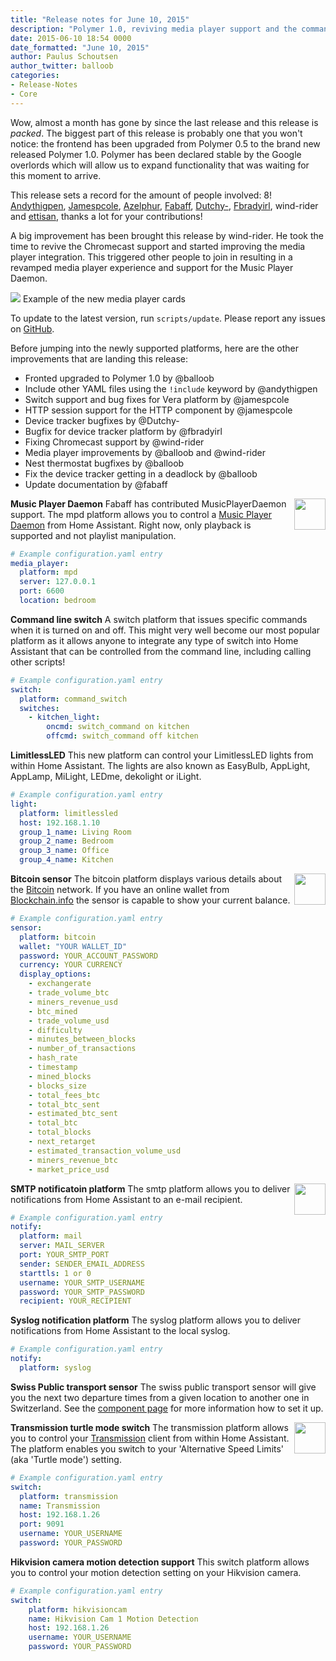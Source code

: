 ```yaml
---
title: "Release notes for June 10, 2015"
description: "Polymer 1.0, reviving media player support and the command line switch."
date: 2015-06-10 18:54 0000
date_formatted: "June 10, 2015"
author: Paulus Schoutsen
author_twitter: balloob
categories:
- Release-Notes
- Core
---
```


Wow, almost a month has gone by since the last release and this release is *packed*. The biggest part of this release is probably one that you won't notice: the frontend has been upgraded from Polymer 0.5 to the brand new released Polymer 1.0. Polymer has been declared stable by the Google overlords which will allow us to expand functionality that was waiting for this moment to arrive.

This release sets a record for the amount of people involved: 8! [Andythigpen](https://github.com/Andythigpen), [Jamespcole](https://github.com/Jamespcole), [Azelphur](https://github.com/Azelphur), [Fabaff](https://github.com/Fabaff), [Dutchy-](https://github.com/Dutchy-), [Fbradyirl](https://github.com/Fbradyirl), wind-rider and [ettisan](https://github.com/ettisan), thanks a lot for your contributions!

A big improvement has been brought this release by wind-rider. He took the time to revive the Chromecast support and started improving the media player integration. This triggered other people to join in resulting in a revamped media player experience and support for the Music Player Daemon.

<p class='img'>
  <img src='/images/screenshots/media_player-card.png' />   Example of the new media player cards
</p>

<div class='note'>
To update to the latest version, run <code>scripts/update</code>. Please report any issues on <a href='https://github.com/home-assistant/home-assistant/issues'>GitHub</a>.
</div>

<!--more-->

Before jumping into the newly supported platforms, here are the other improvements that are landing this release:

- Fronted upgraded to Polymer 1.0 by @balloob
- Include other YAML files using the `!include` keyword by @andythigpen
- Switch support and bug fixes for Vera platform by @jamespcole
- HTTP session support for the HTTP component by @jamespcole
- Device tracker bugfixes by @Dutchy-
- Bugfix for device tracker platform by @fbradyirl
- Fixing Chromecast support by @wind-rider
- Media player improvements by @balloob and @wind-rider
- Nest thermostat bugfixes by @balloob
- Fix the device tracker getting in a deadlock by @balloob
- Update documentation by @fabaff

__Music Player Daemon__
<img src='/images/supported_brands/mpd.png' style='border:none; box-shadow: none; float: right;' height='50' /> Fabaff has contributed MusicPlayerDaemon support. The mpd platform allows you to control a [Music Player Daemon](http://www.musicpd.org/) from Home Assistant. Right now, only playback is supported and not playlist manipulation.

```yaml
# Example configuration.yaml entry
media_player:
  platform: mpd
  server: 127.0.0.1
  port: 6600
  location: bedroom
```

__Command line switch__
A switch platform that issues specific commands when it is turned on and off. This might very well become our most popular platform as it allows anyone to integrate any type of switch into Home Assistant that can be controlled from the command line, including calling other scripts!

```yaml
# Example configuration.yaml entry
switch:
  platform: command_switch
  switches:
    - kitchen_light:
        oncmd: switch_command on kitchen
        offcmd: switch_command off kitchen
```

__LimitlessLED__
This new platform can control your LimitlessLED lights from within Home Assistant. The lights are also known as EasyBulb, AppLight, AppLamp, MiLight, LEDme, dekolight or iLight.

```yaml
# Example configuration.yaml entry
light:
  platform: limitlessled
  host: 192.168.1.10
  group_1_name: Living Room
  group_2_name: Bedroom
  group_3_name: Office
  group_4_name: Kitchen
```


__Bitcoin sensor__
<img src='/images/supported_brands/bitcoin.png' style='border:none; box-shadow: none; float: right;' height='50' /> The bitcoin platform displays various details about the [Bitcoin](https://bitcoin.org) network. If you have an online wallet from [Blockchain.info](https://blockchain.info/) the sensor is capable to show your current balance.

```yaml
# Example configuration.yaml entry
sensor:
  platform: bitcoin
  wallet: "YOUR WALLET_ID"
  password: YOUR_ACCOUNT_PASSWORD
  currency: YOUR CURRENCY
  display_options:
    - exchangerate
    - trade_volume_btc
    - miners_revenue_usd
    - btc_mined
    - trade_volume_usd
    - difficulty
    - minutes_between_blocks
    - number_of_transactions
    - hash_rate
    - timestamp
    - mined_blocks
    - blocks_size
    - total_fees_btc
    - total_btc_sent
    - estimated_btc_sent
    - total_btc
    - total_blocks
    - next_retarget
    - estimated_transaction_volume_usd
    - miners_revenue_btc
    - market_price_usd
```


__SMTP notificatoin platform__
<img src='/images/supported_brands/smtp.png' style='border:none; box-shadow: none; float: right;' height='50' /> The smtp platform allows you to deliver notifications from Home Assistant to an e-mail recipient.

```yaml
# Example configuration.yaml entry
notify:
  platform: mail
  server: MAIL_SERVER
  port: YOUR_SMTP_PORT
  sender: SENDER_EMAIL_ADDRESS
  starttls: 1 or 0
  username: YOUR_SMTP_USERNAME
  password: YOUR_SMTP_PASSWORD
  recipient: YOUR_RECIPIENT
```


__Syslog notification platform__
The syslog platform allows you to deliver notifications from Home Assistant to the local syslog.

```yaml
# Example configuration.yaml entry
notify:
  platform: syslog
```


__Swiss Public transport sensor__
The swiss public transport sensor will give you the next two departure times from a given location to another one in Switzerland. See the [component page](/integrations/swiss_public_transport) for more information how to set it up.


__Transmission turtle mode switch__
<img src='/images/supported_brands/transmission.png' style='border:none; box-shadow: none; float: right;' height='50' /> The transmission platform allows you to control your [Transmission](http://www.transmissionbt.com/) client from within Home Assistant. The platform enables you switch to your 'Alternative Speed Limits' (aka 'Turtle mode') setting. 

```yaml
# Example configuration.yaml entry
switch:
  platform: transmission
  name: Transmission
  host: 192.168.1.26
  port: 9091
  username: YOUR_USERNAME
  password: YOUR_PASSWORD
```


__Hikvision camera motion detection support__
This switch platform allows you to control your motion detection setting on your Hikvision camera.

```yaml
# Example configuration.yaml entry
switch:
    platform: hikvisioncam
    name: Hikvision Cam 1 Motion Detection
    host: 192.168.1.26
    username: YOUR_USERNAME
    password: YOUR_PASSWORD
```
